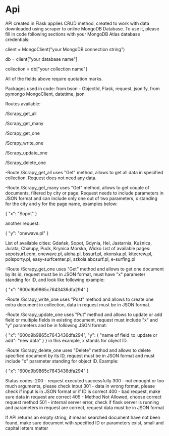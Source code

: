 # Api
API created in Flask applies CRUD method, created to work with data downloaded using scraper to online MongoDB Database. To use it, please fill in code following sections with your MongoDB Atlas database credentials:

client = MongoClient("your MongoDB connection string")

db = client["your database name"]

collection = db["your collection name"]

All of the fields above require quotation marks.

Packages used in code: from bson - ObjectId, Flask, request, jsonify, from pymongo MongoClient, datetime, json

Routes available:

/Scrapy_get_all

/Scrapy_get_many

/Scrapy_get_one

/Scrapy_write_one

/Scrapy_update_one

/Scrapy_delete_one

-Route /Scrapy_get_all uses "Get" method, allows to get all data in specified collection. Request does not need any data.

-Route /Scrapy_get_many uses "Get" method, allows to get couple of documents, filtered by city or page. Request needs to include parameters in JSON format and can include only one out of two parameters, x standing for the city and y for the page name, examples below:

{ "x": "Sopot" }

another request:

{ "y": "onewave.pl" }

List of available cities: Gdańsk, Sopot, Gdynia, Hel, Jastarnia, Kuźnica, Jurata, Chałupy, Puck, Krynica Morska, Wicko List of available pages: sopotsurf.com, onewave.pl, aloha.pl, bssurf.pl, okonska.pl, kitecrew.pl, polsporty.pl, easy-surfcenter.pl, szkola.abcsurf.pl, e-surfing.pl

-Route /Scrapy_get_one uses "Get" method and allows to get one document by its id, request must be in JSON format, must have "x" parameter standing for ID, and look like following example:

{ "x": "600d9b9865c7643436dfa294" }

-Route /Scrapy_write_one uses "Post" method and allows to create one extra document in collection, data in request must be in JSON format.

-Route /Scrapy_update_one uses "Put" method and allows to update or add field or multiple fields in existing document, request must include "x" and "y" parameters and be in following JSON format:

{ "x": "600d9b9865c7643436dfa294", "y": { "name of field_to_update or add": "new data" } } in this example, x stands for object ID.

-Route /Scrapy_delete_one uses "Delete" method and allows to delete specified document by its ID, request must be in JSON format and must include "x" parameter standing for object ID. Example:

{ "x": "600d9b9865c7643436dfa294" }

Status codes: 200 - request executed successfully 300 - not enought or too much arguments, please check input 301 - data in wrong format, please check if input is in JSON format or if ID is correct 400 - bad request, make sure data in request are correct 405 - Method Not Allowed, choose correct request method 501 - internal server error, check if flask server is running and parameters in request are correct, request data must be in JSON format

If API returns an empty string, it means searched document have not been found, make sure document with specified ID or parameters exist, small and capital letters matter

